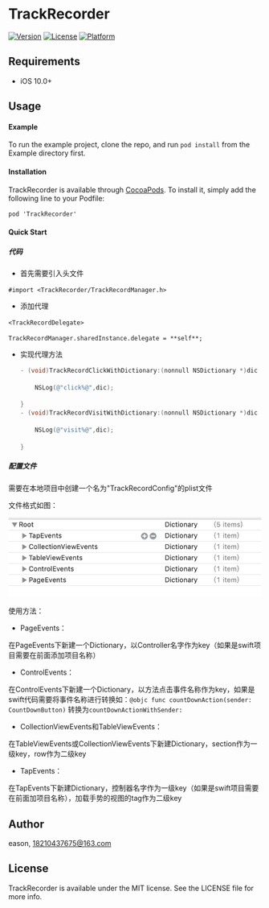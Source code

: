 # TrackRecorder

[![Version](https://img.shields.io/cocoapods/v/TrackRecorder.svg?style=flat)](https://cocoapods.org/pods/TrackRecorder)
[![License](https://img.shields.io/cocoapods/l/TrackRecorder.svg?style=flat)](https://cocoapods.org/pods/TrackRecorder)
[![Platform](https://img.shields.io/cocoapods/p/TrackRecorder.svg?style=flat)](https://cocoapods.org/pods/TrackRecorder)

## Requirements
 - iOS 10.0+

## Usage

#### Example

To run the example project, clone the repo, and run `pod install` from the Example directory first.

#### Installation

TrackRecorder is available through [CocoaPods](https://cocoapods.org). To install
it, simply add the following line to your Podfile:

```objective-c
pod 'TrackRecorder'
```

#### Quick Start

##### 代码

- 首先需要引入头文件

`#import <TrackRecorder/TrackRecordManager.h>`

- 添加代理

`<TrackRecordDelegate>`

`TrackRecordManager.sharedInstance.delegate = **self**;`

- 实现代理方法

  ```objective-c
  - (void)TrackRecordClickWithDictionary:(nonnull NSDictionary *)dic {

      NSLog(@"click%@",dic);

  }
  - (void)TrackRecordVisitWithDictionary:(nonnull NSDictionary *)dic {

      NSLog(@"visit%@",dic);

  }

  ```

##### 配置文件

需要在本地项目中创建一个名为"TrackRecordConfig"的plist文件

文件格式如图：

![image-confitPlist](src/configPlist.png)

使用方法：

- PageEvents：

在PageEvents下新建一个Dictionary，以Controller名字作为key（如果是swift项目需要在前面添加项目名称）

- ControlEvents：

在ControlEvents下新建一个Dictionary，以方法点击事件名称作为key，如果是swift代码需要将事件名称进行转换如：`@objc func countDownAction(sender: CountDownButton)` 转换为`countDownActionWithSender:` 

- CollectionViewEvents和TableViewEvents：

在TableViewEvents或CollectionViewEvents下新建Dictionary，section作为一级key，row作为二级key

- TapEvents：

在TapEvents下新建Dictionary，控制器名字作为一级key（如果是swift项目需要在前面加项目名称），加载手势的视图的tag作为二级key



## Author

eason, 18210437675@163.com

## License

TrackRecorder is available under the MIT license. See the LICENSE file for more info.
